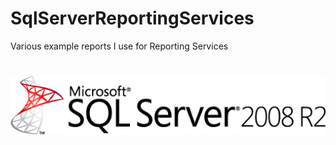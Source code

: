 # SqlServerReportingServices
Various example reports I use for Reporting Services

<h1 align="center">
  <img src="Images/sql_server2.png" alt="MySqlServer" />
</h1>
